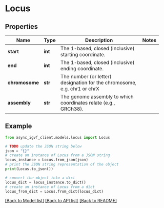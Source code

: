 # Locus


## Properties

Name | Type | Description | Notes
------------ | ------------- | ------------- | -------------
**start** | **int** | The 1-based, closed (inclusive) starting coordinate. | 
**end** | **int** | The 1-based, closed (inclusive) ending coordinate. | 
**chromosome** | **str** | The number (or letter) designation for the chromosome, e.g. chr1 or chrX | 
**assembly** | **str** | The genome assembly to which coordinates relate (e.g., GRCh38). | 

## Example

```python
from async_igvf_client.models.locus import Locus

# TODO update the JSON string below
json = "{}"
# create an instance of Locus from a JSON string
locus_instance = Locus.from_json(json)
# print the JSON string representation of the object
print(Locus.to_json())

# convert the object into a dict
locus_dict = locus_instance.to_dict()
# create an instance of Locus from a dict
locus_from_dict = Locus.from_dict(locus_dict)
```
[[Back to Model list]](../README.md#documentation-for-models) [[Back to API list]](../README.md#documentation-for-api-endpoints) [[Back to README]](../README.md)


